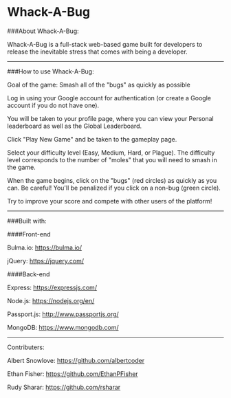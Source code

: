 # Whack-A-Bug

###About Whack-A-Bug:

Whack-A-Bug is a full-stack web-based game built for developers to release the inevitable stress that comes with being a developer.

---------------------------------

###How to use Whack-A-Bug:

Goal of the game: Smash all of the "bugs" as quickly as possible

Log in using your Google account for authentication (or create a Google account if you do not have one).

You will be taken to your profile page, where you can view your Personal leaderboard as well as the Global Leaderboard.

Click "Play New Game" and be taken to the gameplay page.

Select your difficulty level (Easy, Medium, Hard, or Plague). The difficulty level corresponds to the number of "moles" that you will need to smash in the game.

When the game begins, click on the "bugs" (red circles) as quickly as you can. Be careful! You'll be penalized if you click on a non-bug (green circle).

Try to improve your score and compete with other users of the platform!

---------------------------------

###Built with:

####Front-end

Bulma.io: https://bulma.io/

jQuery: https://jquery.com/


####Back-end

Express: https://expressjs.com/

Node.js: https://nodejs.org/en/

Passport.js: http://www.passportjs.org/

MongoDB: https://www.mongodb.com/


---------------------------------

Contributers:

Albert Snowlove: https://github.com/albertcoder

Ethan Fisher: https://github.com/EthanPFisher

Rudy Sharar: https://github.com/rsharar